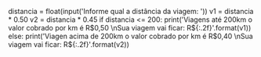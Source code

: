 distancia = float(input('Informe qual a distância da viagem: '))
v1 = distancia * 0.50
v2 = distancia * 0.45
if distancia <= 200:
    print('Viagens até 200km o valor cobrado por km é R$0,50 \nSua viagem vai ficar: R${:.2f}'.format(v1))
else:
    print('Viagen acima de 200km o valor cobrado por km é R$0,40 \nSua viagem vai ficar: R${:.2f}'.format(v2))
